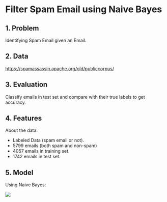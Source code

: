 # Filter Spam Email using Naive Bayes

## 1. Problem

Identifying Spam Email given an Email.


## 2. Data

https://spamassassin.apache.org/old/publiccorpus/

## 3. Evaluation

Classify emails in test set and compare with their true labels to get accuracy.

## 4. Features

About the data:
- Labeled Data (spam email or not).
- 5799 emails (both spam and non-spam)
- 4057 emails in training set.
- 1742 emails in test set.

## 5. Model
Using Naive Bayes:

<img src="https://render.githubusercontent.com/render/math?math=P(Spam \, | \, X) = \frac{P(X \, | \, Spam) \, P(Spam)} {P(X)}">

